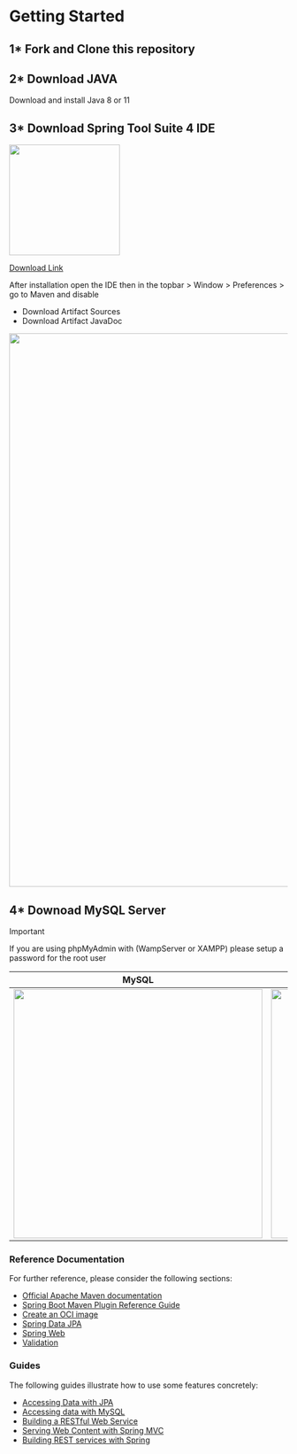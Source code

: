 # Getting Started

## 1* Fork and Clone this repository
## 2* Download JAVA
Download and install Java 8 or 11 
## 3* Download Spring Tool Suite 4 IDE
<a href="https://download.springsource.com/release/STS4/4.12.1.RELEASE/dist/e4.21/spring-tool-suite-4-4.12.1.RELEASE-e4.21.0-win32.win32.x86_64.self-extracting.jar" target="_blank"><img src="https://i.imgur.com/OP7xv3R.png" width="200"></a>

[Download Link](https://download.springsource.com/release/STS4/4.12.1.RELEASE/dist/e4.21/spring-tool-suite-4-4.12.1.RELEASE-e4.21.0-win32.win32.x86_64.self-extracting.jar)

After installation open the IDE then in the topbar > Window > Preferences > go to Maven and disable 
- Download Artifact Sources
- Download Artifact JavaDoc
 
<a><img src="https://i.stack.imgur.com/nhUFw.png" width="1000"></a>

## 4* Downoad MySQL Server
> [!IMPORTANT]
> If you are using phpMyAdmin with (WampServer or XAMPP) please setup a password for the root user

|              MySQL                 |             phpMyAdmin        |
| :----------------------------------: | :----------------------------------: |
| <a href="https://dev.mysql.com/downloads/mysql/" target="_blank"><img src="https://upload.wikimedia.org/wikipedia/fr/thumb/6/62/MySQL.svg/1200px-MySQL.svg.png" width="450"></a> | <img src="https://upload.wikimedia.org/wikipedia/commons/thumb/4/4f/PhpMyAdmin_logo.svg/1200px-PhpMyAdmin_logo.svg.png" width="450"></a> |

### Reference Documentation
For further reference, please consider the following sections:

* [Official Apache Maven documentation](https://maven.apache.org/guides/index.html)
* [Spring Boot Maven Plugin Reference Guide](https://docs.spring.io/spring-boot/docs/2.6.1/maven-plugin/reference/html/)
* [Create an OCI image](https://docs.spring.io/spring-boot/docs/2.6.1/maven-plugin/reference/html/#build-image)
* [Spring Data JPA](https://docs.spring.io/spring-boot/docs/2.6.1/reference/htmlsingle/#boot-features-jpa-and-spring-data)
* [Spring Web](https://docs.spring.io/spring-boot/docs/2.6.1/reference/htmlsingle/#boot-features-developing-web-applications)
* [Validation](https://docs.spring.io/spring-boot/docs/2.6.1/reference/htmlsingle/#boot-features-validation)

### Guides
The following guides illustrate how to use some features concretely:

* [Accessing Data with JPA](https://spring.io/guides/gs/accessing-data-jpa/)
* [Accessing data with MySQL](https://spring.io/guides/gs/accessing-data-mysql/)
* [Building a RESTful Web Service](https://spring.io/guides/gs/rest-service/)
* [Serving Web Content with Spring MVC](https://spring.io/guides/gs/serving-web-content/)
* [Building REST services with Spring](https://spring.io/guides/tutorials/bookmarks/)
